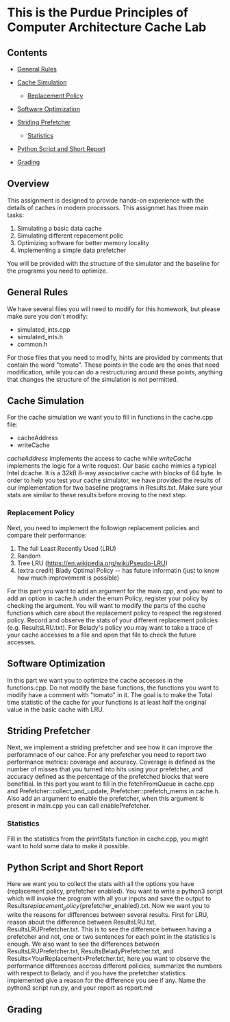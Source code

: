 # This is the Purdue Principles of Computer Architecture Cache Lab

## Contents

* [General Rules](#general-rules)

* [Cache Simulation](#cache-simulation)
  * [Replacement Policy](#replacement-policy)

* [Software Optimization](#software-optimization)

* [Striding Prefetcher](#striding-prefetcher)

  * [Statistics](#statistics)

* [Python Script and Short Report](#python-script-and-short-report)

* [Grading](#grading)


## Overview

This assignment is designed to provide hands-on experience with the details of caches in modern processors. This assignmet has three main tasks: 

1) Simulating a basic data cache
2) Simulating different repacement polic
3) Optimizing software for better memory locality
4) Implementing a simple data prefetcher 


You will be provided with the structure of the simulator and the baseline for the programs you need to optimize.


## General Rules

We have several files you will need to modify for this homework, but please make sure you don't modify:

* simulated_ints.cpp
* simulated_ints.h
* common.h

For those files that you need to modify,  hints are provided by comments that contain the word "tomato". These points in the code are the ones that need modification, while you can do a restructuring around these points, anything that changes the structure of the simulation is not permitted.

## Cache Simulation

For the cache simulation we want you to fill in functions in the cache.cpp file:

* cacheAddress
* writeCache

*cacheAddress* implements the access to cache while *writeCache* implements the logic for a write request. Our basic cache mimics a typical Intel dcache. It is a 32kB 8-way associative cache with blocks of 64 byte. In order to help you test your cache simulator, we have provided the results of our implementation for two baseline programs in Results.txt. Make sure your stats are similar to these results before moving to the next step.

### Replacement Policy

Next, you need to implement the followign replacement policies and compare their performance:

1) The full Least Recently Used (LRU)
2) Random
3) Tree LRU (https://en.wikipedia.org/wiki/Pseudo-LRU)
4) (extra credit) Blady Optimal Policy -- has future informatin (just to know how much improvement is possible)


For this part you want to add an argument for the main.cpp, and you want to add an option in cache.h under the enum Policy, register your policy by checking the argument. You will want to modify the parts of the cache functions which care about the replacement policy to respect the registered policy. Record and observe the stats of your different replacement policies (e.g. ResultsLRU.txt). For Belady's policy you may want to take a trace of your cache accesses to a file and open that file to check the future accesses. 

## Software Optimization

In this part we want you to optimize the cache accesses in the functions.cpp. Do not modify the base functions, the functions you want to modify have a comment with "tomato" in it. The goal is to make the Total time statistic of the cache for your functions is at least half the original value in the basic cache with LRU.

## Striding Prefetcher

Next, we implement a striding prefetcher and see how it can improve the perforamnace of our cahce. For any prefetcher you need to report two performance metrics: coverage and accuracy. Coverage is defined as the number of misses that you turned into hits using your prefetcher, and accuracy defined as the percentage of the prefetched blocks that were benefitial. 
In this part you want to fill in the fetchFromQueue in cache.cpp and Prefetcher::collect_and_update, Prefetcher::prefetch_mems in cache.h. Also add an argument to enable the prefetcher, when this argument is present in main.cpp you can call enablePrefetcher.

### Statistics

Fill in the statistics from the printStats function in cache.cpp, you might want to hold some data to make it possible.



## Python Script and Short Report

Here we want you to collect the stats with all the options you have (replacement policy, prefetcher enabled). You want to write a python3 script which will invoke the program with all your inputs and save the output to Results${replacement_policy}${prefetcher_enabled}.txt. Now we want you to write the reasons for differences between several results. First for LRU, reason about the difference between ResultsLRU.txt, ResultsLRUPrefetcher.txt. This is to see the difference between having a prefetcher and not, one or two sentences for each point in the statistics is enough. We also want to see the differences between ResultsLRUPrefetcher.txt, ResultsBeladyPrefetcher.txt, and Results\<YourReplacement>Prefetcher.txt, here you want to observe the performance differences accross different policies, summarize the numbers with respect to Belady, and if you have the prefetcher statistics implemented give a reason for the difference you see if any. Name the python3 script run.py, and your report as report.md


## Grading
